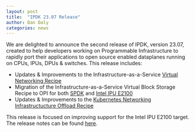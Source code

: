 ```yaml
---
layout: post
title:  "IPDK 23.07 Release"
author: Dan Daly 
categories: news
---
```


We are delighted to announce the second release of IPDK, version 23.07, created to help developers working on Programmable Infrastructure to rapidly port their applications to open source enabled dataplanes running on CPUs, IPUs, DPUs & switches. This release includes:

- Updates & Improvements to the Infrastructure-as-a-Service [Virtual Networking Recipe](https://github.com/ipdk-io/networking-recipe)
- Migration of the Infrastructure-as-a-Service Virtual Block Storage Recipe to OPI for both [SPDK](https://github.com/opiproject/opi-spdk-bridge) and [Intel IPU E2100](https://github.com/opiproject/opi-intel-bridge)
- Updates & Improvements to the [Kubernetes Networking Infrastructucture Offload Recipe](https://github.com/ipdk-io/k8s-infra-offload)

This release is focused on improving support for the Intel IPU E2100 target. The release notes can be found [here](https://github.com/ipdk-io/ipdk/blob/ipdk_v23.07/RELEASENOTES.md).
